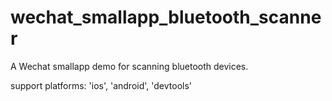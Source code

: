 # wechat_smallapp_bluetooth_scanner


A Wechat smallapp demo for scanning bluetooth devices.

support platforms: 'ios', 'android', 'devtools'
